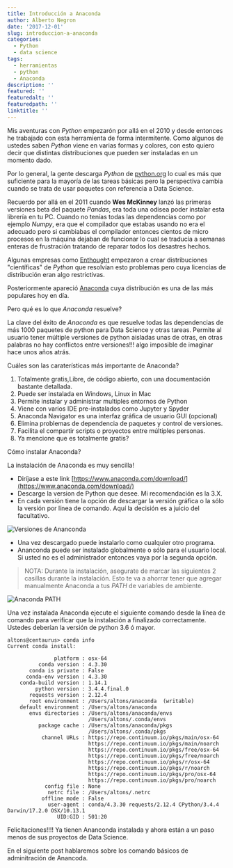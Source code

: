 ```yaml
---
title: Introducción a Anaconda
author: Alberto Negron
date: '2017-12-01'
slug: introduccion-a-anaconda
categories:
  - Python
  - data science
tags:
  - herramientas
  - python
  - Anaconda
description: ''
featured: ''
featuredalt: ''
featuredpath: ''
linktitle: ''
---
```


Mis aventuras con *Python* empezarón por allá en el 2010 y desde entonces he trabajado con esta herramienta de forma intermitente. Como algunos de ustedes saben *Python* viene en varias formas y colores, con esto quiero decir que distintas distribuciones que pueden ser instaladas en un momento dado.

Por lo general, la gente descarga *Python* de [python.org](https://www.python.org/downloads/) lo cual es más que suficiente para la mayoría de las tareas básicas pero la perspectiva cambia cuando se trata de usar paquetes con referencia a Data Science.

Recuerdo por allá en el 2011 cuando **Wes McKinney** lanzó las primeras versiones beta del paquete *Pandas*, era toda una odisea poder instalar esta librería en tu PC. Cuando no tenías todas las dependencias como por ejemplo *Numpy*, era que el compilador que estabas usando no era el adecuado pero si cambiabas el compilador entonces cientos de micro procesos en la máquina dejaban de funcionar lo cual se traducía a semanas enteras de frustración tratando de reparar todos los desastres hechos.

Algunas empresas como [Enthought](https://www.enthought.com/) empezaron a crear distribuciones "científicas" de *Python* que resolvían esto problemas pero cuya licencias de distribución eran algo restrictivas.

Posteriormente apareció [Anaconda](https://www.anaconda.com/) cuya distribución es una de las más populares hoy en día.

Pero qué es lo que *Anaconda* resuelve?

La clave del éxito de *Anaconda* es que resuelve todas las dependencias de más 1000 paquetes de python para Data Science y otras tareas. Permite al usuario tener múltiple versiones de python aisladas unas de otras, en otras palabras no hay conflictos entre versiones!!! algo imposible de imaginar hace unos años atrás.

Cuáles son las caraterísticas más importante de Anaconda?

1. Totalmente gratis,Libre, de código abierto, con una documentación bastante detallada.
2. Puede ser instalada en Windows, Linux in Mac
3. Permite instalar y administrar multiples entornos de Python
4. Viene con varios IDE pre-instalados como Jupyter y Spyder
5. Anaconda Navigator es una interfaz gráfica de usuario GUI (opcional)
6. Elimina problemas de dependencia de paquetes y control de versiones.
7. Facilita el compartir scripts o proyectos entre múltiples personas.
8. Ya mencione que es totalmente gratis?

Cómo instalar Anaconda?

La instalación de Anaconda es muy sencilla!

* Diríjase a este link [https://www.anaconda.com/download/](https://www.anaconda.com/download/) 
* Descarge la version de Python que desee. Mi recomendación es la 3.X.
* En cada versión tiene la opción de descargar la versión gráfica o la sólo la versión por línea de comando. Aquí la decisión es a juicio del facultativo.

![](/img/anaconda-versiones.png "Versiones de Ananconda")

* Una vez descargado puede instalarlo como cualquier otro programa.
* Ananconda puede ser instalado globalmente o sólo para el usuario local. Si usted no es el administrador entonces vaya por la segunda opción.

>NOTA: Durante la instalación, asegurate de marcar las siguientes 2 casillas durante la instalación. Esto te va a ahorrar tener que agregar manualmente Anaconda a tus *PATH* de variables de ambiente.

![](/img/ananconda_path_win.png "Anaconda PATH")


Una vez instalada Anaconda ejecute el siguiente comando desde la línea de comando para verificar que la instalación a finalizado correctamente. Ustedes deberían la versión de python 3.6 ó mayor.

```
altons@centaurus> conda info
Current conda install:

               platform : osx-64
          conda version : 4.3.30
       conda is private : False
      conda-env version : 4.3.30
    conda-build version : 1.14.1
         python version : 3.4.4.final.0
       requests version : 2.12.4
       root environment : /Users/altons/anaconda  (writable)
    default environment : /Users/altons/anaconda
       envs directories : /Users/altons/anaconda/envs
                          /Users/altons/.conda/envs
          package cache : /Users/altons/anaconda/pkgs
                          /Users/altons/.conda/pkgs
           channel URLs : https://repo.continuum.io/pkgs/main/osx-64
                          https://repo.continuum.io/pkgs/main/noarch
                          https://repo.continuum.io/pkgs/free/osx-64
                          https://repo.continuum.io/pkgs/free/noarch
                          https://repo.continuum.io/pkgs/r/osx-64
                          https://repo.continuum.io/pkgs/r/noarch
                          https://repo.continuum.io/pkgs/pro/osx-64
                          https://repo.continuum.io/pkgs/pro/noarch
            config file : None
             netrc file : /Users/altons/.netrc
           offline mode : False
             user-agent : conda/4.3.30 requests/2.12.4 CPython/3.4.4 Darwin/17.2.0 OSX/10.13.1
                UID:GID : 501:20
```

Felicitaciones!!!! Ya tienen Ananconda instalada y ahora están a un paso menos de sus proyectos de Data Science.

En el siguiente post hablaremos sobre los comando básicos de adminitración de Anancoda.


